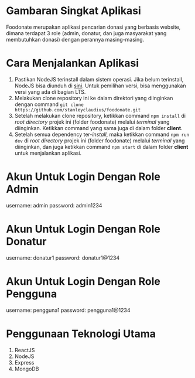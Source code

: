 # Gambaran Singkat Aplikasi
Foodonate merupakan aplikasi pencarian donasi yang berbasis website, dimana terdapat 3 role (admin, donatur, dan juga masyarakat yang membutuhkan donasi) dengan perannya masing-masing.

# Cara Menjalankan Aplikasi
1. Pastikan NodeJS terinstall dalam sistem operasi. Jika belum terinstall, NodeJS bisa diunduh di [sini](https://nodejs.org/). Untuk pemilihan versi, bisa menggunakan versi yang ada di bagian LTS.
2. Melakukan clone repository ini ke dalam direktori yang diinginkan dengan command `git clone https://github.com/stanleyclaudius/foodonate.git`
3. Setelah melakukan clone repository, ketikkan command `npm install` di *root directory* projek ini (folder foodonate) melalui *terminal* yang diinginkan. Ketikkan command yang sama juga di dalam folder **client**.
4. Setelah semua dependency ter-*install*, maka ketikkan command `npm run dev` di *root directory* projek ini (folder foodonate) melalui *terminal* yang diinginkan, dan juga ketikkan command `npm start` di dalam folder **client** untuk menjalankan aplikasi.

# Akun Untuk Login Dengan Role Admin
username: admin
password: admin1234

# Akun Untuk Login Dengan Role Donatur
username: donatur1
password: donatur1@1234

# Akun Untuk Login Dengan Role Pengguna
username: pengguna1
password: pengguna1@1234

# Penggunaan Teknologi Utama
1. ReactJS
2. NodeJS
3. Express
4. MongoDB